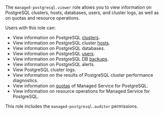 The `managed-postgresql.viewer` role allows you to view information on PostgreSQL clusters, hosts, databases, users, and cluster logs, as well as on quotas and resource operations.

Users with this role can:
* View information on PostgreSQL [clusters](../../managed-postgresql/concepts/index.md).
* View information on PostgreSQL cluster [hosts](../../managed-postgresql/concepts/instance-types.md).
* View information on PostgreSQL databases.
* View information on PostgreSQL [users](../../managed-postgresql/concepts/roles.md).
* View information on PostgreSQL DB [backups](../../managed-postgresql/concepts/backup.md).
* View information on PostgreSQL alerts.
* View PostgreSQL cluster logs.
* View information on the results of PostgreSQL cluster performance diagnostics.
* View information on [quotas](../../managed-postgresql/concepts/limits.md#mpg-quotas) of Managed Service for PostgreSQL.
* View information on resource operations for Managed Service for PostgreSQL.

This role includes the `managed-postgresql.auditor` permissions.